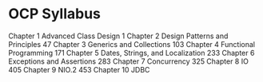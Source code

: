 # OCP Syllabus
Chapter 1 Advanced Class Design 1
Chapter 2 Design Patterns and Principles 47
Chapter 3 Generics and Collections 103
Chapter 4 Functional Programming 171
Chapter 5 Dates, Strings, and Localization 233
Chapter 6 Exceptions and Assertions 283
Chapter 7 Concurrency 325
Chapter 8 IO 405
Chapter 9 NIO.2 453
Chapter 10 JDBC
